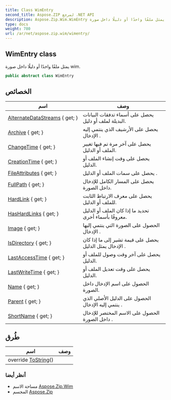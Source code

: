 ```yaml
---
title: Class WimEntry
second_title: Aspose.ZIP لمرجع .NET API
description: Aspose.Zip.Wim.WimEntry فصل. يمثل ملفًا واحدًا أو دليلًا داخل صورة wim.
type: docs
weight: 780
url: /ar/net/aspose.zip.wim/wimentry/
---
```

## WimEntry class

يمثل ملفًا واحدًا أو دليلًا داخل صورة wim.

```csharp
public abstract class WimEntry
```

## الخصائص

| اسم | وصف |
| --- | --- |
| [AlternateDataStreams](../../aspose.zip.wim/wimentry/alternatedatastreams/) { get; } | يحصل على أسماء تدفقات البيانات البديلة لملف أو دليل. |
| [Archive](../../aspose.zip.wim/wimentry/archive/) { get; } | يحصل على الأرشيف الذي ينتمي إليه الإدخال . |
| [ChangeTime](../../aspose.zip.wim/wimentry/changetime/) { get; } | يحصل على آخر مرة تم فيها تغيير الملف أو الدليل. |
| [CreationTime](../../aspose.zip.wim/wimentry/creationtime/) { get; } | يحصل على وقت إنشاء الملف أو الدليل. |
| [FileAttributes](../../aspose.zip.wim/wimentry/fileattributes/) { get; } | يحصل على سمات الملف أو الدليل . |
| [FullPath](../../aspose.zip.wim/wimentry/fullpath/) { get; } | يحصل على المسار الكامل للإدخال داخل الصورة. |
| [HardLink](../../aspose.zip.wim/wimentry/hardlink/) { get; } | يحصل على معرف الارتباط الثابت للملف أو الدليل. |
| [HasHardLinks](../../aspose.zip.wim/wimentry/hashardlinks/) { get; } | تحديد ما إذا كان الملف أو الدليل معروفًا بأسماء أخرى. |
| [Image](../../aspose.zip.wim/wimentry/image/) { get; } | الحصول على الصورة التي ينتمي إليها الإدخال . |
| [IsDirectory](../../aspose.zip.wim/wimentry/isdirectory/) { get; } | يحصل على قيمة تشير إلى ما إذا كان الإدخال يمثل الدليل . |
| [LastAccessTime](../../aspose.zip.wim/wimentry/lastaccesstime/) { get; } | يحصل على آخر وقت وصول للملف أو الدليل. |
| [LastWriteTime](../../aspose.zip.wim/wimentry/lastwritetime/) { get; } | يحصل على وقت تعديل الملف أو الدليل. |
| [Name](../../aspose.zip.wim/wimentry/name/) { get; } | الحصول على اسم الإدخال داخل الصورة. |
| [Parent](../../aspose.zip.wim/wimentry/parent/) { get; } | الحصول على الدليل الأصلي الذي ينتمي إليه الإدخال . |
| [ShortName](../../aspose.zip.wim/wimentry/shortname/) { get; } | الحصول على الاسم المختصر للإدخال داخل الصورة . |

## طُرق

| اسم | وصف |
| --- | --- |
| override [ToString](../../aspose.zip.wim/wimentry/tostring/)() |  |

### أنظر أيضا

* مساحة الاسم [Aspose.Zip.Wim](../../aspose.zip.wim/)
* المجسم [Aspose.Zip](../../)


